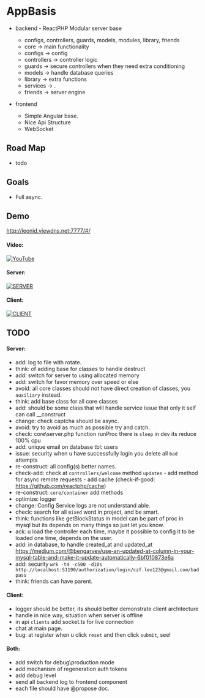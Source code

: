 # AppBasis
  - backend - ReactPHP Modular server base
  	  - configs, controllers, guards, models, modules, library, friends
      - core -> main functionality
      - configs -> config
      - controllers -> controller logic
      - guards -> secure controllers when they need extra conditioning
      - models -> handle database queries
      - library -> extra functions
      - services -> .
      - friends -> server engine
  
  - frontend
    - Simple Angular base.
    - Nice Api Structure
    - WebSocket
    
## Road Map
  - todo

## Goals
  - Full async.
  
## Demo

http://leonid.viewdns.net:7777/#/

#### Video:

[![YouTube](https://i.ytimg.com/vi/PaGjC5L8tz8/0.jpg)](https://youtu.be/PaGjC5L8tz8)

#### Server:
[![SERVER](https://i.imgur.com/oEDUVoK.png)](https://github.com/iNewLegend/AppBasis/tree/master/server)

#### Client:
[![CLIENT](https://i.imgur.com/oxoqz23.png)](https://github.com/iNewLegend/AppBasis/tree/master/client)

## TODO
#### Server:
  -  add: log to file with rotate.
  -  think: of adding base for classes to handle destruct
  -  add: switch for server to using allocated memory 
  -  add: switch for favor memory over speed or else
  -  avoid: all core classes should not have direct creation of classes, you `auxiliary` instead.
  -  think: add base class for all core classes 
  -  add: should be some class that will handle service issue that only it self can call __construct
  -  change: check captcha should be async.
  -  avoid: try to avoid as much as possible try and catch. 
  -  check: core\server.php function runProc there is `sleep` in dev its reduce 100% cpu
  -  add: unique email on database tbl: users
  -  issue: security when u have successfully login you delete all `bad` attempts 
  -  re-construct: all config(s) better names.
  -  check-add: check at `controllers/welcome` method `updates` 
    - add method for async remote requests
    - add cache (check-if-good: https://github.com/reactphp/cache)    
  -  re-construct: `core/container` add methods
  -  optimize: logger
  -  change: Config Service logs are not understand able.
  -  check: search for all `mixed` word in project, and be smart.
  -  think: functions like getBlockStatus in model can be part of proc in mysql but its depends on many things so just let you know. 
  -  ack: u load the controller each time, maybe it possible to config it to be loaded one time, depends on the user.
  -  add: in database, to handle created_at and updated_at                                https://medium.com/@bengarvey/use-an-updated-at-column-in-your-mysql-table-and-make-it-update-automatically-6bf010873e6a
  -  add: security `wrk -t4 -c500 -d10s http://localhost:51190/authorization/login/czf.leo123@gmail.com/badpass`
  -  think: friends can have parent.
  
#### Client:
  -  logger should be better, its should better demonstrate  client architecture
  -  handle in nice way, situation when server is offline
  -  in api `clients` add socket.ts for live connection
  -  chat at main page.
  -  bug: at register when u click `reset` and then click `submit`, see!

#### Both:
  -  add switch for debug\production mode
  -  add mechanism of regeneration auth tokens 
  -  add debug level
  -  send all backend log to frontend component
  -  each file should have @propose doc.
